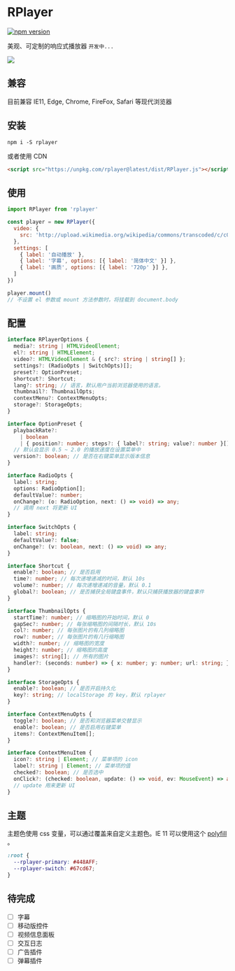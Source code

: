 # RPlayer

[![npm version](https://img.shields.io/npm/v/rplayer.svg)](https://github.com/woopen/RPlayer)

美观、可定制的响应式播放器 `开发中...`

![](https://i.loli.net/2020/05/05/ZCG8zrSlHXoe1fF.png)

## 兼容

目前兼容 IE11, Edge, Chrome, FireFox, Safari 等现代浏览器

## 安装

```
npm i -S rplayer
```

或者使用 CDN

```html
<script src="https://unpkg.com/rplayer@latest/dist/RPlayer.js"></script>
```

## 使用

```javascript
import RPlayer from 'rplayer'

const player = new RPlayer({
  video: {
    src: 'http://upload.wikimedia.org/wikipedia/commons/transcoded/c/c0/Big_Buck_Bunny_4K.webm/Big_Buck_Bunny_4K.webm.480p.vp9.webm'
  },
  settings: [
    { label: '自动播放' },
    { label: '字幕', options: [{ label: '简体中文' }] },
    { label: '画质', options: [{ label: '720p' }] },
  ]
})

player.mount()
// 不设置 el 参数或 mount 方法参数时，将挂载到 document.body
```

## 配置

```typescript
interface RPlayerOptions {
  media?: string | HTMLVideoElement;
  el?: string | HTMLElement;
  video?: HTMLVideoElement & { src?: string | string[] };
  settings?: (RadioOpts | SwitchOpts)[];
  preset?: OptionPreset;
  shortcut?: Shortcut;
  lang?: string; // 语言，默认用户当前浏览器使用的语言。
  thumbnail?: ThumbnailOpts;
  contextMenu?: ContextMenuOpts;
  storage?: StorageOpts;
}

interface OptionPreset {
  playbackRate?:
    | boolean
    | { position?: number; steps?: { label?: string; value?: number }[] };
  // 默认会显示 0.5 ~ 2.0 的播放速度在设置菜单中
  version?: boolean; // 是否在右键菜单显示版本信息
}

interface RadioOpts {
  label: string;
  options: RadioOption[];
  defaultValue?: number;
  onChange?: (o: RadioOption, next: () => void) => any;
  // 调用 next 将更新 UI
}

interface SwitchOpts {
  label: string;
  defaultValue?: false;
  onChange?: (v: boolean, next: () => void) => any;
}

interface Shortcut {
  enable?: boolean; // 是否启用
  time?: number; // 每次递增递减的时间，默认 10s
  volume?: number; // 每次递增递减的音量，默认 0.1
  global?: boolean; // 是否捕获全局键盘事件，默认只捕获播放器的键盘事件
}

interface ThumbnailOpts {
  startTime?: number; // 缩略图的开始时间，默认 0
  gapSec?: number; // 每张缩略图的间隔时长，默认 10s
  col?: number; // 每张图片的有几列缩略图
  row?: number; // 每张图片的有几行缩略图
  width?: number; // 缩略图的宽度
  height?: number; // 缩略图的高度
  images?: string[]; // 所有的图片
  handler?: (seconds: number) => { x: number; y: number; url: string; }; // 手动控制缩略图显示，x, y 表示 background position 为正数
}

interface StorageOpts {
  enable?: boolean; // 是否开启持久化
  key?: string; // localStorage 的 key，默认 rplayer
}

interface ContextMenuOpts {
  toggle?: boolean; // 是否和浏览器菜单交替显示
  enable?: boolean; // 是否启用右键菜单
  items?: ContextMenuItem[];
}

interface ContextMenuItem {
  icon?: string | Element; // 菜单项的 icon
  label?: string | Element; // 菜单项的值
  checked?: boolean; // 是否选中
  onClick?: (checked: boolean, update: () => void, ev: MouseEvent) => any;
  // update 用来更新 UI
}
```

## 主题

主题色使用 css 变量，可以通过覆盖来自定义主题色。IE 11 可以使用这个 [polyfill ](https://github.com/nuxodin/ie11CustomProperties)。

```css
:root {
  --rplayer-primary: #448AFF;
  --rplayer-switch: #67cd67;
}
```

## 待完成

- [ ] 字幕
- [ ] 移动版控件
- [ ] 视频信息面板
- [ ] 交互日志
- [ ] 广告插件
- [ ] 弹幕插件
